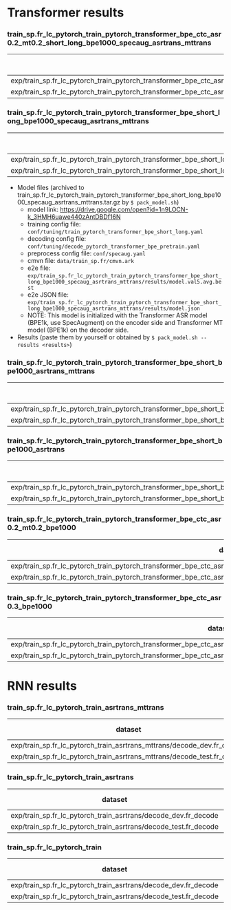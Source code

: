 # Transformer results
### train_sp.fr_lc_pytorch_train_pytorch_transformer_bpe_ctc_asr0.2_mt0.2_short_long_bpe1000_specaug_asrtrans_mttrans
|dataset|BLEU|1-gram|2-gram|3-gram|4-gram|BP|ratio|hyp_len|ref_len|
|---|---|---|---|---|---|---|---|---|---|
|exp/train_sp.fr_lc_pytorch_train_pytorch_transformer_bpe_ctc_asr0.2_mt0.2_short_long_bpe1000_specaug_asrtrans_mttrans/decode_dev.fr_decode_pytorch_transformer_bpe_pretrain|**18.20**|50.5|24.1|13.3|7.6|0.971|0.971|21760|22408|
|exp/train_sp.fr_lc_pytorch_train_pytorch_transformer_bpe_ctc_asr0.2_mt0.2_short_long_bpe1000_specaug_asrtrans_mttrans/decode_test.fr_decode_pytorch_transformer_bpe_pretrain|**16.76**|48.6|22.3|12.0|6.7|0.976|0.976|42850|43904|

### train_sp.fr_lc_pytorch_train_pytorch_transformer_bpe_short_long_bpe1000_specaug_asrtrans_mttrans
|dataset|BLEU|1-gram|2-gram|3-gram|4-gram|BP|ratio|hyp_len|ref_len|
|---|---|---|---|---|---|---|---|---|---|
|exp/train_sp.fr_lc_pytorch_train_pytorch_transformer_bpe_short_long_bpe1000_specaug_asrtrans_mttrans/decode_dev.fr_decode_pytorch_transformer_bpe_pretrain|**18.07**|50.4|23.9|13.2|7.5|0.974|0.974|21823|22408|
|exp/train_sp.fr_lc_pytorch_train_pytorch_transformer_bpe_short_long_bpe1000_specaug_asrtrans_mttrans/decode_test.fr_decode_pytorch_transformer_bpe_pretrain|**16.70**|48.9|22.4|11.9|6.6|0.976|0.976|42845|43904|

- Model files (archived to train_sp.fr_lc_pytorch_train_pytorch_transformer_bpe_short_long_bpe1000_specaug_asrtrans_mttrans.tar.gz by `$ pack_model.sh`)
  - model link: https://drive.google.com/open?id=1n9LOCN-k_3HMH6uawe440zAntDBDf16N
  - training config file: `conf/tuning/train_pytorch_transformer_bpe_short_long.yaml`
  - decoding config file: `conf/tuning/decode_pytorch_transformer_bpe_pretrain.yaml`
  - preprocess config file: `conf/specaug.yaml`
  - cmvn file: `data/train_sp.fr/cmvn.ark`
  - e2e file: `exp/train_sp.fr_lc_pytorch_train_pytorch_transformer_bpe_short_long_bpe1000_specaug_asrtrans_mttrans/results/model.val5.avg.best`
  - e2e JSON file: `exp/train_sp.fr_lc_pytorch_train_pytorch_transformer_bpe_short_long_bpe1000_specaug_asrtrans_mttrans/results/model.json`
  - NOTE: This model is initialized with the Transformer ASR model (BPE1k, use SpecAugment) on the encoder side and Transformer MT model (BPE1k) on the decoder side.
- Results (paste them by yourself or obtained by `$ pack_model.sh --results <results>`)

### train_sp.fr_lc_pytorch_train_pytorch_transformer_bpe_short_bpe1000_asrtrans_mttrans
|dataset|BLEU|1-gram|2-gram|3-gram|4-gram|BP|ratio|hyp_len|ref_len|
|---|---|---|---|---|---|---|---|---|---|
|exp/train_sp.fr_lc_pytorch_train_pytorch_transformer_bpe_short_bpe1000_asrtrans_mttrans/decode_dev.fr_decode_pytorch_transformer_bpe_pretrain|**17.45**|49.5|23.1|12.6|7.1|0.976|0.976|21880|22408|
|exp/train_sp.fr_lc_pytorch_train_pytorch_transformer_bpe_short_bpe1000_asrtrans_mttrans/decode_test.fr_decode_pytorch_transformer_bpe_pretrain|**16.22**|48.4|22.0|11.6|6.2|0.974|0.975|42798|43904|s

### train_sp.fr_lc_pytorch_train_pytorch_transformer_bpe_short_bpe1000_asrtrans
|dataset|BLEU|1-gram|2-gram|3-gram|4-gram|BP|ratio|hyp_len|ref_len|
|---|---|---|---|---|---|---|---|---|---|
|exp/train_sp.fr_lc_pytorch_train_pytorch_transformer_bpe_short_bpe1000_asrtrans/decode_dev.fr_decode_pytorch_transformer_bpe_pretrain|**16.50**|47.5|21.5|11.5|6.3|1.000|1.012|22669|22408|
|exp/train_sp.fr_lc_pytorch_train_pytorch_transformer_bpe_short_bpe1000_asrtrans/decode_test.fr_decode_pytorch_transformer_bpe_pretrain|**15.53**|47.0|20.9|10.8|5.6|0.994|0.995|43663|43904|

### train_sp.fr_lc_pytorch_train_pytorch_transformer_bpe_ctc_asr0.2_mt0.2_bpe1000
|dataset|BLEU|1-gram|2-gram|3-gram|4-gram|BP|ratio|hyp_len|ref_len|
|---|---|---|---|---|---|---|---|---|---|
|exp/train_sp.fr_lc_pytorch_train_pytorch_transformer_bpe_ctc_asr0.2_mt0.2_bpe1000/decode_dev.fr_decode_pytorch_transformer_bpe|**16.66**|47.9|21.9|11.7|6.4|0.996|0.996|22308|22408|
|exp/train_sp.fr_lc_pytorch_train_pytorch_transformer_bpe_ctc_asr0.2_mt0.2_bpe1000/decode_test.fr_decode_pytorch_transformer_bpe|**15.47**|47.0|20.9|10.8|5.8|0.981|0.981|43076|43904|

### train_sp.fr_lc_pytorch_train_pytorch_transformer_bpe_ctc_asr0.3_bpe1000
|dataset|BLEU|1-gram|2-gram|3-gram|4-gram|BP|ratio|hyp_len|ref_len|
|---|---|---|---|---|---|---|---|---|---|
|exp/train_sp.fr_lc_pytorch_train_pytorch_transformer_bpe_ctc_asr0.3_bpe1000/decode_dev.fr_decode_pytorch_transformer_bpe|**16.24**|46.7|21.3|11.3|6.2|1.000|1.035|23190|22408|
|exp/train_sp.fr_lc_pytorch_train_pytorch_transformer_bpe_ctc_asr0.3_bpe1000/decode_test.fr_decode_pytorch_transformer_bpe|**15.30**|46.1|20.4|10.5|5.5|1.000|1.012|44448|43904|


# RNN results
### train_sp.fr_lc_pytorch_train_asrtrans_mttrans
|dataset|BLEU|1-gram|2-gram|3-gram|4-gram|BP|ratio|hyp_len|ref_len|
|---|---|---|---|---|---|---|---|---|---|
|exp/train_sp.fr_lc_pytorch_train_asrtrans_mttrans/decode_dev.fr_decode|**17.59**|48.6|23.0|12.5|7.1|0.992|0.992|22273|22462|
|exp/train_sp.fr_lc_pytorch_train_asrtrans_mttrans/decode_test.fr_decode|**16.68**|48.1|22.0|11.9|6.6|0.984|0.984|43389|44080|

### train_sp.fr_lc_pytorch_train_asrtrans
|dataset|BLEU|1-gram|2-gram|3-gram|4-gram|BP|ratio|hyp_len|ref_len|
|---|---|---|---|---|---|---|---|---|---|
|exp/train_sp.fr_lc_pytorch_train_asrtrans/decode_dev.fr_decode|**17.79**|48.4|22.8|12.6|7.3|0.995|0.995|22357|22462|
|exp/train_sp.fr_lc_pytorch_train_asrtrans/decode_test.fr_decode|**16.30**|47.3|21.6|11.4|6.2|0.993|0.993|43772|44080|

### train_sp.fr_lc_pytorch_train
|dataset|BLEU|1-gram|2-gram|3-gram|4-gram|BP|ratio|hyp_len|ref_len|
|---|---|---|---|---|---|---|---|---|---|
|exp/train_sp.fr_lc_pytorch_train_asrtrans/decode_dev.fr_decode|**16.67**|46.9|21.6|11.7|6.5|1.000|1.009|22668|22462|
|exp/train_sp.fr_lc_pytorch_train_asrtrans/decode_test.fr_decode|**15.71**|45.9|20.8|10.9|5.9|1.000|1.010|44533|44080|
